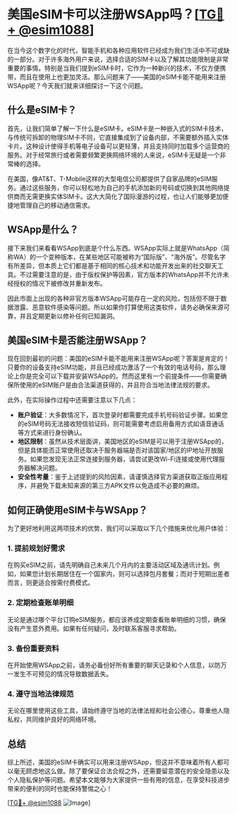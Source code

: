# 美国eSIM卡可以注册WSApp吗？[[TG💪+ @esim1088](https://t.me/s/esim1088)]

在当今这个数字化的时代，智能手机和各种应用软件已经成为我们生活中不可或缺的一部分。对于许多海外用户来说，选择合适的SIM卡以及了解其功能限制是非常重要的事情。特别是当我们提到eSIM卡时，它作为一种新兴的技术，不仅方便携带，而且在使用上也更加灵活。那么问题来了——美国的eSIM卡能不能用来注册WSApp呢？今天我们就来详细探讨一下这个问题。

## 什么是eSIM卡？

首先，让我们简单了解一下什么是eSIM卡。eSIM卡是一种嵌入式的SIM卡技术，与传统可拆卸的物理SIM卡不同，它直接集成到了设备内部，不需要额外插入实体卡片。这种设计使得手机等电子设备可以更轻薄，并且支持同时加载多个运营商的服务。对于经常旅行或者需要频繁更换网络环境的人来说，eSIM卡无疑是一个非常棒的选择。

在美国，像AT&T、T-Mobile这样的大型电信公司都提供了自家品牌的eSIM服务。通过这些服务，你可以轻松地为自己的手机添加新的号码或切换到其他网络提供商而无需更换实体SIM卡。这大大简化了国际漫游的过程，也让人们能够更加便捷地管理自己的移动通信需求。

## WSApp是什么？

接下来我们来看看WSApp到底是个什么东西。WSApp实际上就是WhatsApp（简称WA）的一个变种版本，在某些地区可能被称为“国际版”、“海外版”。尽管名字有所差异，但本质上它们都是基于相同的核心技术和功能开发出来的社交聊天工具。不过需要注意的是，由于版权保护等因素，官方版本的WhatsApp并不允许未经授权的情况下被修改并重新发布。

因此市面上出现的各种非官方版本WSApp可能存在一定的风险，包括但不限于数据泄露、恶意软件感染等问题。所以如果你打算使用这类软件，请务必确保来源可靠，并且定期更新以修补任何已知漏洞。

## 美国eSIM卡是否能注册WSApp？

现在回到最初的问题：美国的eSIM卡能不能用来注册WSApp呢？答案是肯定的！只要你的设备支持eSIM功能，并且已经成功激活了一个有效的电话号码，那么理论上你是完全可以下载并安装WSApp的。然而这里有一个前提条件——你需要确保所使用的eSIM账户是由合法渠道获得的，并且符合当地法律法规的要求。

此外，在实际操作过程中还需要注意以下几点：
- **账户验证**：大多数情况下，首次登录时都需要完成手机号码验证步骤。如果您的eSIM号码无法接收短信验证码，则可能需要考虑启用备用方式如语音通话等方式来进行身份确认。
- **地区限制**：虽然从技术层面讲，美国地区的eSIM是可以用于注册WSApp的，但是具体能否正常使用还取决于服务器端是否对该国家/地区的IP地址开放服务。如果您发现无法正常连接到服务器，请尝试更改Wi-Fi连接或使用代理服务器解决问题。
- **安全性考量**：鉴于上述提到的风险因素，请谨慎选择官方渠道获取正版应用程序，并避免下载未知来源的第三方APK文件以免造成不必要的麻烦。

## 如何正确使用eSIM卡与WSApp？

为了更好地利用这两项技术的优势，我们可以采取以下几个措施来优化用户体验：

### 1. 提前规划好需求
在购买eSIM之前，请先明确自己未来几个月内的主要活动区域及通讯计划。例如，如果您计划长期居住在一个国家内，则可以选择包月套餐；而对于短期出差者而言，则更适合按需付费模式。

### 2. 定期检查账单明细
无论是通过哪个平台订购eSIM服务，都应该养成定期查看账单明细的习惯，确保没有产生意外费用。如果有任何疑问，及时联系客服寻求帮助。

### 3. 备份重要资料
在开始使用WSApp之前，请务必备份好所有重要的聊天记录和个人信息，以防万一发生不可预见的情况导致数据丢失。

### 4. 遵守当地法律规范
无论在哪里使用这些工具，请始终遵守当地的法律法规和社会公德心，尊重他人隐私权，共同维护良好的网络环境。

## 总结

综上所述，美国的eSIM卡确实可以用来注册WSApp，但这并不意味着所有人都可以毫无顾虑地这么做。除了要保证合法合规之外，还需要留意潜在的安全隐患以及个人隐私保护等问题。希望本文能够为大家提供一些有用的信息，在享受科技进步带来的便利的同时也能保持警惕之心！

[[TG💪+ @esim1088](https://t.me/s/esim1088) ![Image](https://i.postimg.cc/4NQfJmqS/Snipaste-2025-05-13-00-14-12.png)]